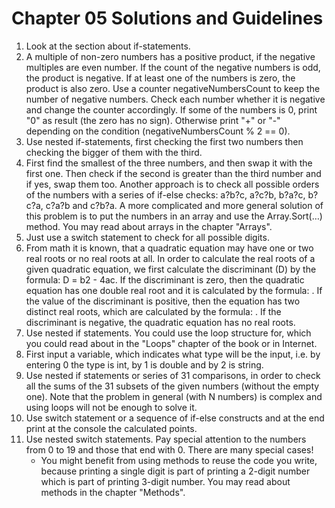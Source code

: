 # Chapter 05 Solutions and Guidelines

1. Look at the section about if-statements.
1. A multiple of non-zero numbers has a positive product, if the negative multiples are even number. If the count of the negative numbers is odd, the product is negative. If at least one of the numbers is zero, the product is also zero. Use a counter negativeNumbersCount to keep the number of negative numbers. Check each number whether it is negative and change the counter accordingly. If some of the numbers is 0, print "0" as result (the zero has no sign). Otherwise print "+" or "-" depending on the condition (negativeNumbersCount % 2 == 0).
1. Use nested if-statements, first checking the first two numbers then checking the bigger of them with the third.
1. First find the smallest of the three numbers, and then swap it with the first one. Then check if the second is greater than the third number and if yes, swap them too.
Another approach is to check all possible orders of the numbers with a series of if-else checks: a?b?c, a?c?b, b?a?c, b?c?a, c?a?b and c?b?a.
A more complicated and more general solution of this problem is to put the numbers in an array and use the Array.Sort(…) method. You may read about arrays in the chapter "Arrays".
1. Just use a switch statement to check for all possible digits.
1. From math it is known, that a quadratic equation may have one or two real roots or no real roots at all. In order to calculate the real roots of a given quadratic equation, we first calculate the discriminant (D) by the formula: D = b2 - 4ac. If the discriminant is zero, then the quadratic equation has one double real root and it is calculated by the formula:  . If the value of the discriminant is positive, then the equation has two distinct real roots, which are calculated by the formula:  . If the discriminant is negative, the quadratic equation has no real roots.
1. Use nested if statements. You could use the loop structure for, which you could read about in the "Loops" chapter of the book or in Internet.
1. First input a variable, which indicates what type will be the input, i.e. by entering 0 the type is int, by 1 is double and by 2 is string.
1. Use nested if statements or series of 31 comparisons, in order to check all the sums of the 31 subsets of the given numbers (without the empty one). Note that the problem in general (with N numbers) is complex and using loops will not be enough to solve it.
1. Use switch statement or a sequence of if-else constructs and at the end print at the console the calculated points.
1. Use nested switch statements. Pay special attention to the numbers from 0 to 19 and those that end with 0. There are many special cases!
    - You might benefit from using methods to reuse the code you write, because printing a single digit is part of printing a 2-digit number which is part of printing 3-digit number. You may read about methods in the chapter "Methods".